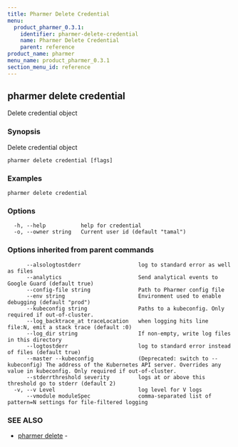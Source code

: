 ```yaml
---
title: Pharmer Delete Credential
menu:
  product_pharmer_0.3.1:
    identifier: pharmer-delete-credential
    name: Pharmer Delete Credential
    parent: reference
product_name: pharmer
menu_name: product_pharmer_0.3.1
section_menu_id: reference
---
```

## pharmer delete credential

Delete  credential object

### Synopsis

Delete  credential object

```
pharmer delete credential [flags]
```

### Examples

```
pharmer delete credential
```

### Options

```
  -h, --help           help for credential
  -o, --owner string   Current user id (default "tamal")
```

### Options inherited from parent commands

```
      --alsologtostderr                  log to standard error as well as files
      --analytics                        Send analytical events to Google Guard (default true)
      --config-file string               Path to Pharmer config file
      --env string                       Environment used to enable debugging (default "prod")
      --kubeconfig string                Paths to a kubeconfig. Only required if out-of-cluster.
      --log_backtrace_at traceLocation   when logging hits line file:N, emit a stack trace (default :0)
      --log_dir string                   If non-empty, write log files in this directory
      --logtostderr                      log to standard error instead of files (default true)
      --master --kubeconfig              (Deprecated: switch to --kubeconfig) The address of the Kubernetes API server. Overrides any value in kubeconfig. Only required if out-of-cluster.
      --stderrthreshold severity         logs at or above this threshold go to stderr (default 2)
  -v, --v Level                          log level for V logs
      --vmodule moduleSpec               comma-separated list of pattern=N settings for file-filtered logging
```

### SEE ALSO

* [pharmer delete](/products/pharmer/0.3.1/reference/pharmer_delete)	 - 

